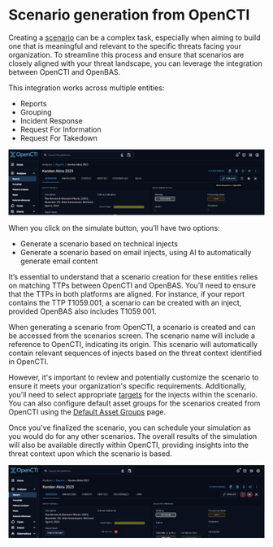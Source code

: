 # Scenario generation from OpenCTI

Creating a [scenario](../scenario.md) can be a complex task, especially when aiming to build one that is meaningful and
relevant to the specific threats facing your organization. To streamline this process and ensure that scenarios are
closely aligned with your threat landscape, you can leverage the integration between OpenCTI and OpenBAS.

This integration works across multiple entities:

- Reports
- Grouping
- Incident Response
- Request For Information
- Request For Takedown

![simulate button](assets/simulate-btn.png)

When you click on the simulate button, you’ll have two options:

- Generate a scenario based on technical injects
- Generate a scenario based on email injects, using AI to automatically generate email content

It’s essential to understand that a scenario creation for these entities relies on matching TTPs between OpenCTI and
OpenBAS. You’ll need to ensure that the TTPs in both platforms are aligned. For instance, if your report contains the
TTP T1059.001, a scenario can be created with an inject, provided OpenBAS also includes T1059.001.

When generating a scenario from OpenCTI, a scenario is created and can be accessed from the scenarios screen. The
scenario name will include a reference to OpenCTI, indicating its origin. This scenario will automatically contain
relevant sequences of injects based on the threat context identified in OpenCTI.

However, it's important to review and potentially customize the scenario to ensure it meets your organization's specific
requirements. Additionally, you'll need to select appropriate [targets](../targets.md) for the injects within the
scenario. You can also configure default asset groups for the scenarios created from OpenCTI using the [Default Asset Groups](../default_asset_rules.md) page.

Once you've finalized the scenario, you can schedule your simulation as you would do for any other scenarios. The overall
results of the simulation will also be available directly within OpenCTI, providing insights into the threat context
upon which the scenario is based.

![Simulate results](assets/simulate-result.png)
